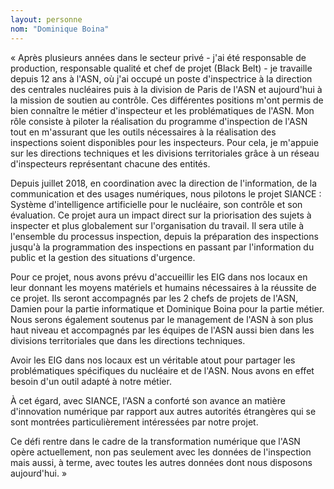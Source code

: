 ```yaml
---
layout: personne
nom: "Dominique Boina"
---
```

« Après plusieurs années dans le secteur privé - j'ai été responsable de production, responsable qualité et chef de projet (Black Belt) - je travaille depuis 12 ans à l'ASN, où j'ai occupé un poste d'inspectrice à la direction des centrales nucléaires puis à la division de Paris de l'ASN et aujourd'hui à la mission de soutien au contrôle. Ces différentes positions m'ont permis de bien connaître le métier d'inspecteur et les problématiques de l'ASN. Mon rôle consiste à piloter la réalisation du programme d'inspection de l'ASN tout en m'assurant que les outils nécessaires à la réalisation des inspections soient disponibles pour les inspecteurs. Pour cela, je m'appuie sur les directions techniques et les divisions territoriales grâce à un réseau d'inspecteurs représentant chacune des entités.

Depuis juillet 2018, en coordination avec la direction de l'information, de la communication et des usages numériques, nous pilotons le projet SIANCE : Système d'intelligence artificielle pour le nucléaire, son contrôle et son évaluation. Ce projet aura un impact direct sur la priorisation des sujets à inspecter et plus globalement sur l'organisation du travail. Il sera utile à l'ensemble du processus inspection, depuis la préparation des inspections jusqu'à la programmation des inspections en passant par l'information du public et la gestion des situations d'urgence.

Pour ce projet, nous avons prévu d'accueillir les EIG dans nos locaux en leur donnant les moyens matériels et humains nécessaires à la réussite de ce projet. Ils seront accompagnés par les 2 chefs de projets de l'ASN, Damien pour la partie informatique et Dominique Boina pour la partie métier. Nous serons également soutenus par le management de l'ASN à son plus haut niveau et accompagnés par les équipes de l'ASN aussi bien dans les divisions territoriales que dans les directions techniques.

Avoir les EIG dans nos locaux est un véritable atout pour partager les problématiques spécifiques du nucléaire et de l'ASN. Nous avons en effet besoin d'un outil adapté à notre métier.

À cet égard, avec SIANCE, l'ASN a conforté son avance an matière d'innovation numérique par rapport aux autres autorités étrangères qui se sont montrées particulièrement intéressées par notre projet.

Ce défi rentre dans le cadre de la transformation numérique que l'ASN opère actuellement, non pas seulement avec les données de l'inspection mais aussi, à terme, avec toutes les autres données dont nous disposons aujourd'hui. »
